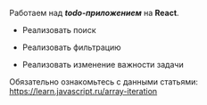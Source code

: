 
Работаем над ***todo-приложением*** на **React**.

 * Реализовать поиск

 * Реализовать фильтрацию

 * Реализовать изменение важности задачи

Обязательно ознакомьтесь с данными статьями: https://learn.javascript.ru/array-iteration